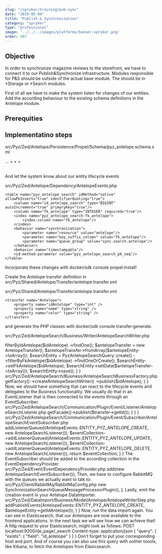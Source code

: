 ```yaml
---
slug: "/spryker/training/pub-sync"
date: "2019-05-04"
title: "Publish & Synchronization"
category: "spryker"
type: "professional"
image: '../../../images/platforms/banner-spryker.png'
order: 997
---
```


## Objective

In order to synchronize magazine reviews to the storefront, we have to connect it to our Publish&Synchronize infrastructure. Modules responsible for P&S should be outside of the actual base module. The should be in *Storage or *Search modules.

First of all we have to make the system listen for changes of our entities. Add the according behaviour to the existing schema definitions in the Antelope module.

## Prerequities

## Implementatino steps

src/Pyz/Zed/Antelope/Persistence/Propel/Schema/pyz_antelope.schema.xml

<table name="pyz_antelope" ...>
    ...
+    <behavior name="event">
+        <parameter name="pyz_antelope_all" column="*"/>
+    </behavior>
</table>
And let the system know about our entity lifecycle events

src/Pyz/Zed/Antelope/Dependency/AntelopeEvents.php

<?php
 
namespace Pyz\Zed\Antelope\Dependency;
 
interface AntelopeEvents
{
    public const ENTITY_PYZ_ANTELOPE_CREATE = 'Entity.pyz_antelope.create';
    public const ENTITY_PYZ_ANTELOPE_UPDATE = 'Entity.pyz_antelope.update';
    public const ENTITY_PYZ_ANTELOPE_DELETE = 'Entity.pyz_antelope.delete';
}
For sure, we need business functionality, that allows us to de-normalize and store the prepared data. This will happen in the Business layer and we will expose the functionality through the facade. We also need to prepare data structures to hold our prepared data. By convention, these will be in *_storage or *_search tables in the corresponding modules.

Let’s create a module for searching Antelopes (AntelopeSearch) and add the database table for our search data to it in src/Pyz/Zed/AntelopeSearch/Persistence/Propel/Schema/pyz_antelope_search.schema.xml:

src/Pyz/Zed/AntelopeSearch/Persistence/Propel/Schema/pyz_antelope_search.schema.xml
<?xml version="1.0"?>
<database xmlns:xsi="http://www.w3.org/2001/XMLSchema-instance" name="zed" xsi:noNamespaceSchemaLocation="http://static.spryker.com/schema-01.xsd" namespace="Orm\Zed\AntelopeSearch\Persistence" package="src.Orm.Zed.AntelopeSearch.Persistence">

    <table name="pyz_antelope_search" idMethod="native" allowPkInsert="true" identifierQuoting="true">
        <column name="id_antelope_search" type="BIGINT" autoIncrement="true" primaryKey="true"/>
        <column name="fk_antelope" type="INTEGER" required="true"/>
        <index name="pyz_antelope_search-fk_antelope">
            <index-column name="fk_antelope"/>
        </index>
        <behavior name="synchronization">
            <parameter name="resource" value="antelope"/>
            <parameter name="key_suffix_column" value="fk_antelope"/>
            <parameter name="queue_group" value="sync.search.antelope"/>
        </behavior>
        <behavior name="timestampable"/>
        <id-method-parameter value="pyz_antelope_search_pk_seq"/>
    </table>

</database>
Incorporate these changes with docker/sdk console propel:install!

Create the Antelope transfer definition in src/Pyz/Shared/Antelope/Transfer/antelope.transfer.xml

src/Pyz/Shared/Antelope/Transfer/antelope.transfer.xml

<?xml version="1.0"?>

<transfers xmlns="spryker:transfer-01"
xmlns:xsi="http://www.w3.org/2001/XMLSchema-instance"
xsi:schemaLocation="spryker:transfer-01 http://static.spryker.com/transfer-01.xsd">

    <transfer name="Antelope">
        <property name="idAntelope" type="int" />
        <property name="name" type="string" />
        <property name="color" type="string" />
    </transfer>

</transfers>
and generate the PHP classes with docker/sdk console transfer:generate.

src/Pyz/Zed/AntelopeSearch/Business/Writer/AntelopeSearchWriter.php

<?php

namespace Pyz\Zed\AntelopeSearch\Business\Writer;

use Generated\Shared\Transfer\AntelopeTransfer;
use Orm\Zed\Antelope\Persistence\PyzAntelopeQuery;
use Orm\Zed\AntelopeSearch\Persistence\PyzAntelopeSearchQuery;

class AntelopeSearchWriter
{
    /**
     * @param int $idAntelope
     *
     * @return void
     */
    public function publish(int $idAntelope): void
    {
        $antelopeEntity = PyzAntelopeQuery::create()
            ->filterByIdAntelope($idAntelope)
            ->findOne();

        $antelopeTransfer = new AntelopeTransfer();
        $antelopeTransfer->fromArray($antelopeEntity->toArray());

        $searchEntity = PyzAntelopeSearchQuery::create()
            ->filterByFkAntelope($idAntelope)
            ->findOneOrCreate();
        $searchEntity->setFkAntelope($idAntelope);
        $searchEntity->setData($antelopeTransfer->toArray());

        $searchEntity->save();
    }
}
src/Pyz/Zed/AntelopeSearch/Business/AntelopeSearchBusinessFactory.php
<?php

namespace Pyz\Zed\AntelopeSearch\Business;

use Pyz\Zed\AntelopeSearch\Business\Writer\AntelopeSearchWriter;

class AntelopeSearchBusinessFactory
{
    /**
     * @return \Pyz\Zed\AntelopeSearch\Business\Writer\AntelopeSearchWriter
     */
    public function createAntelopeSearchWriter()
    {
        return new AntelopeSearchWriter();
    }
}
src/Pyz/Zed/AntelopeSearch/Business/AntelopeSearchFacadeInterface.php
<?php

namespace Pyz\Zed\AntelopeSearch\Business;

interface AntelopeSearchFacadeInterface
{
    /**
     * @param int $idAntelope
     *
     * @return void
     */
    public function publish(int $idAntelope): void;
}
src/Pyz/Zed/AntelopeSearch/Business/AntelopeSearchFacade.php
<?php

namespace Pyz\Zed\AntelopeSearch\Business;

use Spryker\Zed\Kernel\Business\AbstractFacade;

/**
 * @method \Pyz\Zed\AntelopeSearch\Business\AntelopeSearchBusinessFactory getFactory()
 */
class AntelopeSearchFacade extends AbstractFacade implements AntelopeSearchFacadeInterface
{
    /**
     * @param int $idAntelope
     *
     * @return void
     */
    public function publish(int $idAntelope): void
    {
        $this->getFactory()
            ->createAntelopeSearchWriter()
            ->publish($idAntelope);
    }
}
Now, we should have something that can react to the lifecycle events and delegates to the Business functionality. We usually do that in an EventListener that is then connected to the events through an EventSubscriber.

src/Pyz/Zed/AntelopeSearch/Communication/Plugin/Event/Listener/AntelopeSearchListener.php
<?php

namespace Pyz\Zed\AntelopeSearch\Communication\Plugin\Event\Listener;

use Pyz\Zed\Antelope\Dependency\AntelopeEvents;
use Spryker\Shared\Kernel\Transfer\TransferInterface;
use Spryker\Zed\Event\Dependency\Plugin\EventHandlerInterface;
use Spryker\Zed\Kernel\Communication\AbstractPlugin;

/**
 * @method \Pyz\Zed\AntelopeSearch\Business\AntelopeSearchFacadeInterface getFacade()
 */
class AntelopeSearchListener extends AbstractPlugin implements EventHandlerInterface
{
    /**
     * @param \Spryker\Shared\Kernel\Transfer\TransferInterface $transfer
     * @param string $eventName
     *
     * @return void
     */
    public function handle(TransferInterface $transfer, $eventName): void
    {
        /** @var \Generated\Shared\Transfer\EventEntityTransfer $transfer */
        if ($eventName === AntelopeEvents::ENTITY_PYZ_ANTELOPE_CREATE) {
            $this->getFacade()->publish($transfer->getId());
        }
    }
}
src/Pyz/Zed/AntelopeSearch/Communication/Plugin/Event/Subscriber/AntelopeSearchEventSubscriber.php
<?php

namespace Pyz\Zed\AntelopeSearch\Communication\Plugin\Event\Subscriber;

use Pyz\Zed\Antelope\Dependency\AntelopeEvents;
use Pyz\Zed\AntelopeSearch\Communication\Plugin\Event\Listener\AntelopeSearchListener;
use Spryker\Zed\Event\Dependency\EventCollectionInterface;
use Spryker\Zed\Event\Dependency\Plugin\EventSubscriberInterface;
use Spryker\Zed\Kernel\Communication\AbstractPlugin;

/**
 * @method \Pyz\Zed\AntelopeSearch\Business\AntelopeSearchFacadeInterface getFacade()
 */
class AntelopeSearchEventSubscriber extends AbstractPlugin implements EventSubscriberInterface
{
    /**
     * @param \Spryker\Zed\Event\Dependency\EventCollectionInterface $eventCollection
     *
     * @return \Spryker\Zed\Event\Dependency\EventCollectionInterface
     */
    public function getSubscribedEvents(EventCollectionInterface $eventCollection)
    {
        $eventCollection->addListenerQueued(AntelopeEvents::ENTITY_PYZ_ANTELOPE_CREATE, new AntelopeSearchListener());
        $eventCollection->addListenerQueued(AntelopeEvents::ENTITY_PYZ_ANTELOPE_UPDATE, new AntelopeSearchListener());
        $eventCollection->addListenerQueued(AntelopeEvents::ENTITY_PYZ_ANTELOPE_DELETE, new AntelopeSearchListener());

        return $eventCollection;
    }
}
The EventSubscriber should be added to the according collection in the EventDependencyProvider.

src/Pyz/Zed/Event/EventDependencyProvider.php
<?php
 
namespace Pyz\Zed\Event;
 
+ use Pyz\Zed\AntelopeSearch\Communication\Plugin\Event\Subscriber\AntelopeSearchEventSubscriber;
//...
 
class EventDependencyProvider extends SprykerEventDependencyProvider
{
    //...
 
    /**
     * @return \Spryker\Zed\Event\Dependency\EventSubscriberCollectionInterface
     */
    public function getEventSubscriberCollection()
    {
        $eventSubscriberCollection = parent::getEventSubscriberCollection();
 
        //...
 
        /**
         * Search Events
         */
        //...
+        $eventSubscriberCollection->add(new AntelopeSearchEventSubscriber());
Then, we have to configure RabbitMQ with the queues we actually want to talk to:

src/Pyz/Client/RabbitMq/RabbitMqConfig.php
<?php

namespace Pyz\Client\RabbitMq;

class RabbitMqConfig extends SprykerRabbitMqConfig
{
    /**
     * @return array
     */
    protected function getSynchronizationQueueConfiguration(): array
    {
        return [
            //...
+            'sync.search.antelope',
        ];
    }
And tell the Queue module, that messages in this queue should be piped through the search synchronization.

src/Pyz/Zed/Queue/QueueDependencyProvider.php
<?php
 
namespace Pyz\Zed\Queue;
 
//...
 
class QueueDependencyProvider extends SprykerDependencyProvider
{
    /**
     * @param \Spryker\Zed\Kernel\Container $container
     *
     * @return \Spryker\Zed\Queue\Dependency\Plugin\QueueMessageProcessorPluginInterface[]
     */
    protected function getProcessorMessagePlugins(Container $container)
    {
        return [
            ///...
+            'sync.search.antelope' => new SynchronizationSearchQueueMessageProcessorPlugin(),
        ];
Lastly, emit the creation event in your Antelope DataImporter.

src/Pyz/Zed/DataImport/Business/Model/Antelope/AntelopeWriterStep.php
<?php
 
namespace Pyz\Zed\DataImport\Business\Model\Antelope;
 
+ use Pyz\Zed\Antelope\Dependency\AntelopeEvents;
+ use Spryker\Zed\DataImport\Business\Model\DataImportStep\PublishAwareStep;
//...
 
- class AntelopeWriterStep implements DataImportStepInterface
+ class AntelopeWriterStep extends PublishAwareStep implements DataImportStepInterface
{
    //...
 
    public function execute(DataSetInterface $dataSet)
    {
        //...
+        $this->addPublishEvents(AntelopeEvents::ENTITY_PYZ_ANTELOPE_CREATE, $antelopeEntity->getIdAntelope());
    }
}
Now, run the data import again. You can see in Elasticsearch, that our Antelopes are now available to the frontend applications. In the next task we will see how we can achieve that!

A http request to your Elasticsearch, might look as follows:

POST localhost:9200/de_page/_search
Content-type: application/json

{
  "query": {
    "exists": {
      "field": "id_antelope"
    }
  }
}
Don’t forget to put your corresponding host and port. And of course you can also use this query with oother toools, like Kibana, to fetch the Antelopes from Elasicsearch.
